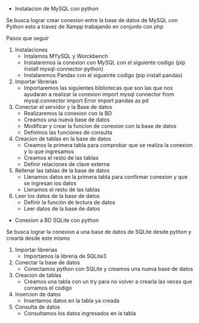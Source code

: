 - Instalacion de MySQL con python

Se busca lograr crear conexion entre la base de datos de MySQL con Python 
esto a travez de Xampp trabajando en conjunto con php

Pasos que seguir 
1. Instalaciones
    - Intalamos MYySQL y Worckbench
    - Instalaremos la conexion con MySQL  con el siguiente codigo (pip install mysql-connector-python)
    - Instalaremos Pandas con el sigueinte codigo (pip install pandas)
2. Importar librerias
    - Importaremos las siguientes bibliotecas que son las que nos ayudaran a realizar la conexion 
    import mysql connector
    from mysql.connector import Error
    import pandas as pd
3. Conectar el servidor y la Base de datos
    - Realizaremos la conexion con la BD
    - Creamos una nueva base de datos
    - Modificar y crear la funcion de conexion con la base de datos
    - Defnimos las funciones de consulta
4. Creacion de tablas en la base de datos
    - Creamos la primera tabla para comprobar que se realiza la conexion y lo que ingresamos
    - Creamos el resto de las tablas 
    - Definir relaciones de clave externa
5. Rellenar las tablas de la base de datos
    - Llenamos datos en la primera tabla para confirmar conexion y que se ingresan los datos
    - Llenamos el resto de las tablas 
6. Leer los datos de la base de datos
    - Definir la función de lectura de datos
    - Leer datos de la base de datos


- Conexion a BD SQLite con python

Se busca lograr la conexion a una base de datos de SQLite desde python y crearla desde este mismo

1. Importar librerias
     - Importamos la libreria de SQLite3
2. Conectar la base de datos
     - Conectamos python con SQLite y creamos una nueva base de datos
3. Creacion de tablas
     - Creamos una tabla con un try para no volver a crearla las veces que corramos el codigo
4. Insercion de datos
     - Insertamos datos en la tabla ya creada 
5. Consulta de datos
     - Consultamos los datos ingresados en la tabla